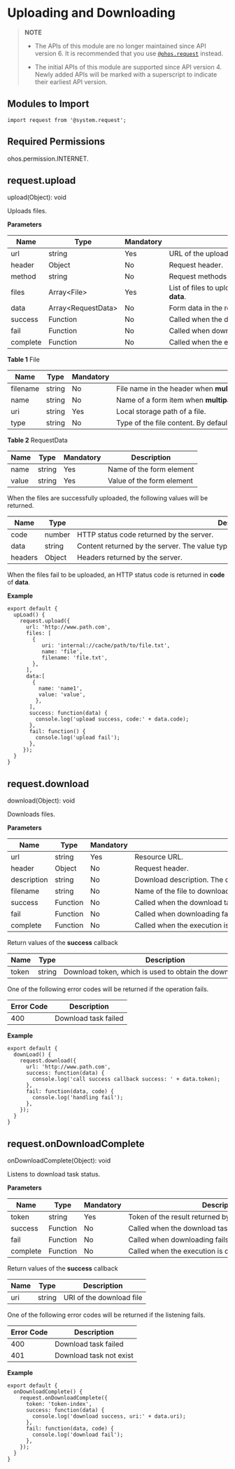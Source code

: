 # Uploading and Downloading

> **NOTE**
> - The APIs of this module are no longer maintained since API version 6. It is recommended that you use [`@ohos.request`](js-apis-request.md) instead.
> 
> - The initial APIs of this module are supported since API version 4. Newly added APIs will be marked with a superscript to indicate their earliest API version.


## Modules to Import


```
import request from '@system.request';
```

## Required Permissions

ohos.permission.INTERNET.


## request.upload

upload(Object): void

Uploads files.

**Parameters**

| Name | Type | Mandatory | Description |
| -------- | -------- | -------- | -------- |
| url | string | Yes | URL&nbsp;of&nbsp;the&nbsp;upload&nbsp;server. |
| header | Object | No | Request&nbsp;header. |
| method | string | No | Request&nbsp;methods&nbsp;available:&nbsp;**POST**&nbsp;and&nbsp;**PUT**.&nbsp;The&nbsp;default&nbsp;value&nbsp;is&nbsp;**POST**. |
| files | Array&lt;File&gt; | Yes | List&nbsp;of&nbsp;files&nbsp;to&nbsp;upload,&nbsp;which&nbsp;is&nbsp;submitted&nbsp;through&nbsp;**multipart/form-data**. |
| data | Array&lt;RequestData&gt; | No | Form&nbsp;data&nbsp;in&nbsp;the&nbsp;request&nbsp;body. |
| success | Function | No | Called&nbsp;when&nbsp;the&nbsp;download&nbsp;task&nbsp;is&nbsp;complete. |
| fail | Function | No | Called&nbsp;when&nbsp;downloading&nbsp;fails&nbsp;or&nbsp;the&nbsp;task&nbsp;does&nbsp;not&nbsp;exist. |
| complete | Function | No | Called&nbsp;when&nbsp;the&nbsp;execution&nbsp;is&nbsp;complete. |

**Table 1** File

| Name | Type | Mandatory | Description |
| -------- | -------- | -------- | -------- |
| filename | string | No | File&nbsp;name&nbsp;in&nbsp;the&nbsp;header&nbsp;when&nbsp;**multipart**&nbsp;is&nbsp;used. |
| name | string | No | Name&nbsp;of&nbsp;a&nbsp;form&nbsp;item&nbsp;when&nbsp;**multipart**&nbsp;is&nbsp;used.&nbsp;The&nbsp;default&nbsp;value&nbsp;is&nbsp;**file**. |
| uri | string | Yes | Local&nbsp;storage&nbsp;path&nbsp;of&nbsp;a&nbsp;file. |
| type | string | No | Type&nbsp;of&nbsp;the&nbsp;file&nbsp;content.&nbsp;By&nbsp;default,&nbsp;the&nbsp;type&nbsp;is&nbsp;obtained&nbsp;based&nbsp;on&nbsp;the&nbsp;suffix&nbsp;of&nbsp;the&nbsp;file&nbsp;name&nbsp;or&nbsp;URI. |

**Table 2** RequestData

| Name | Type | Mandatory | Description |
| -------- | -------- | -------- | -------- |
| name | string | Yes | Name&nbsp;of&nbsp;the&nbsp;form&nbsp;element |
| value | string | Yes | Value&nbsp;of&nbsp;the&nbsp;form&nbsp;element |

When the files are successfully uploaded, the following values will be returned.

| Name | Type | Description |
| -------- | -------- | -------- |
| code | number | HTTP&nbsp;status&nbsp;code&nbsp;returned&nbsp;by&nbsp;the&nbsp;server. |
| data | string | Content&nbsp;returned&nbsp;by&nbsp;the&nbsp;server.&nbsp;The&nbsp;value&nbsp;type&nbsp;is&nbsp;determined&nbsp;by&nbsp;the&nbsp;type&nbsp;in&nbsp;the&nbsp;returned&nbsp;headers. |
| headers | Object | Headers&nbsp;returned&nbsp;by&nbsp;the&nbsp;server. |

When the files fail to be uploaded, an HTTP status code is returned in **code** of **data**.

**Example**

```
export default {    
  upLoad() {
    request.upload({
      url: 'http://www.path.com',
      files: [
        {
           uri: 'internal://cache/path/to/file.txt',
           name: 'file',
           filename: 'file.txt',
        },
      ],
      data:[
        {
          name: 'name1',
          value: 'value',
         },
       ],
       success: function(data) {
         console.log('upload success, code:' + data.code);
       },
       fail: function() {
         console.log('upload fail');
       },
     });
  }
}
```


## request.download

download(Object): void

Downloads files.

**Parameters**

| Name | Type | Mandatory | Description |
| -------- | -------- | -------- | -------- |
| url | string | Yes | Resource&nbsp;URL. |
| header | Object | No | Request&nbsp;header. |
| description | string | No | Download&nbsp;description.&nbsp;The&nbsp;default&nbsp;value&nbsp;is&nbsp;the&nbsp;file&nbsp;name. |
| filename | string | No | Name&nbsp;of&nbsp;the&nbsp;file&nbsp;to&nbsp;download.&nbsp;The&nbsp;value&nbsp;is&nbsp;obtained&nbsp;from&nbsp;the&nbsp;current&nbsp;request&nbsp;or&nbsp;resource&nbsp;URL&nbsp;by&nbsp;default. |
| success | Function | No | Called&nbsp;when&nbsp;the&nbsp;download&nbsp;task&nbsp;is&nbsp;complete. |
| fail | Function | No | Called&nbsp;when&nbsp;downloading&nbsp;fails&nbsp;or&nbsp;the&nbsp;task&nbsp;does&nbsp;not&nbsp;exist. |
| complete | Function | No | Called&nbsp;when&nbsp;the&nbsp;execution&nbsp;is&nbsp;complete. |

Return values of the **success** callback

| Name | Type | Description |
| -------- | -------- | -------- |
| token | string | Download&nbsp;token,&nbsp;which&nbsp;is&nbsp;used&nbsp;to&nbsp;obtain&nbsp;the&nbsp;download&nbsp;status. |

One of the following error codes will be returned if the operation fails.

| Error&nbsp;Code | Description |
| -------- | -------- |
| 400 | Download&nbsp;task&nbsp;failed |

**Example**

```
export default {    
  downLoad() {        
    request.download({            
      url: 'http://www.path.com',            
      success: function(data) {                
        console.log('call success callback success: ' + data.token);            
      },            
      fail: function(data, code) {                
        console.log('handling fail');            
      },        
    });    
  }
}
```


## request.onDownloadComplete

onDownloadComplete(Object): void

Listens to download task status.

**Parameters**

| Name | Type | Mandatory | Description |
| -------- | -------- | -------- | -------- |
| token | string | Yes | Token&nbsp;of&nbsp;the&nbsp;result&nbsp;returned&nbsp;by&nbsp;the&nbsp;download&nbsp;method |
| success | Function | No | Called&nbsp;when&nbsp;the&nbsp;download&nbsp;task&nbsp;is&nbsp;complete. |
| fail | Function | No | Called&nbsp;when&nbsp;downloading&nbsp;fails&nbsp;or&nbsp;the&nbsp;task&nbsp;does&nbsp;not&nbsp;exist. |
| complete | Function | No | Called&nbsp;when&nbsp;the&nbsp;execution&nbsp;is&nbsp;complete. |

Return values of the **success** callback

| Name | Type | Description |
| -------- | -------- | -------- |
| uri | string | URI&nbsp;of&nbsp;the&nbsp;download&nbsp;file |

One of the following error codes will be returned if the listening fails.

| Error&nbsp;Code | Description |
| -------- | -------- |
| 400 | Download&nbsp;task&nbsp;failed |
| 401 | Download&nbsp;task&nbsp;not&nbsp;exist |

**Example**

```
export default {    
  onDownloadComplete() {        
    request.onDownloadComplete({            
      token: 'token-index',            
      success: function(data) {                
        console.log('download success, uri:' + data.uri);            
      },            
      fail: function(data, code) {                
        console.log('download fail');            
      },
    });    
  }
}
```